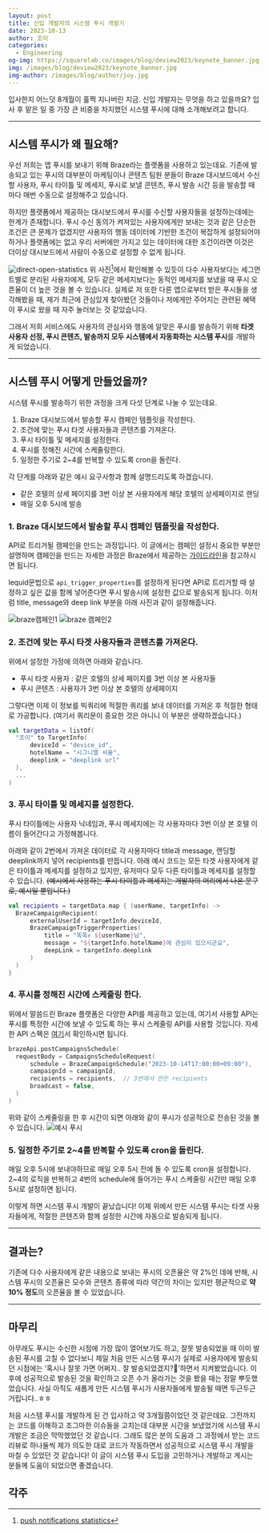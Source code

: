 ```yaml
---
layout: post
title: 신입 개발자의 시스템 푸시 개발기
date: 2023-10-13
author: 조이
categories:
  - Engineering
og-img: https://squarelab.co/images/blog/deview2023/keynote_banner.jpg
img: /images/blog/deview2023/keynote_banner.jpg
img-author: /images/blog/author/joy.jpg
---
```


입사한지 어느덧 8개월이 훌쩍 지나버린 지금. 신입 개발자는 무엇을 하고 있을까요?
입사 후 맡은 일 중 가장 큰 비중을 차지했던 시스템 푸시에 대해 소개해보려고 합니다.

---

## 시스템 푸시가 왜 필요해?

우선 저희는 앱 푸시를 보내기 위해 Braze라는 플랫폼을 사용하고 있는데요. 기존에 발송되고 있는 푸시의 대부분이 마케팅이나 콘텐츠 팀원 분들이 Braze 대시보드에서 수신할 사용자, 푸시 타이틀 및 메세지, 푸시로 보낼 콘텐츠, 푸시 발송 시간 등을 발송할 때마다 매번 수동으로 설정해주고 있습니다.

하지만 플랫폼에서 제공하는 대시보드에서 푸시를 수신할 사용자들을 설정하는데에는 한계가 존재합니다. 푸시 수신 동의가 켜져있는 사용자에게만 보내는 것과 같은 단순한 조건은 큰 문제가 없겠지만 사용자의 행동 데이터에 기반한 조건이 복잡하게 설정되어야 하거나 플랫폼에는 없고 우리 서버에만 가지고 있는 데이터에 대한 조건이라면 이것은 더이상 대시보드에서 사람이 수동으로 설정할 수 없게 됩니다.

![direct-open-statistics](/images/blog/system-push/direct-open-statistics.png)
위 사진[^1]에서 확인해볼 수 있듯이 다수 사용자보다는 세그먼트별로 분리된 사용자에게, 모두 같은 메세지보다는 동적인 메세지를 보냈을 때 푸시 오픈율이 더 높은 것을 볼 수 있습니다. 실제로 저 또한 다른 앱으로부터 받은 푸시들을 생각해봤을 때, 제가 최근에 관심있게 찾아봤던 것들이나 저에게만 주어지는 관련된 혜택이 푸시로 왔을 때 자주 눌러보는 것 같았습니다.

그래서 저희 서비스에도 사용자의 관심사와 행동에 알맞은 푸시를 발송하기 위해 **타겟 사용자 선정, 푸시 콘텐츠, 발송까지 모두 시스템에서 자동화하는 시스템 푸시**를 개발하게 되었습니다.

---

## 시스템 푸시 어떻게 만들었을까?

시스템 푸시를 발송하기 위한 과정을 크게 다섯 단계로 나눌 수 있는데요.

1. Braze 대시보드에서 발송할 푸시 캠페인 템플릿을 작성한다.
2. 조건에 맞는 푸시 타겟 사용자들과 콘텐츠를 가져온다.
3. 푸시 타이틀 및 메세지를 설정한다.
4. 푸시를 정해진 시간에 스케줄링한다.
5. 일정한 주기로 2~4를 반복할 수 있도록 cron을 돌린다.

각 단계를 아래와 같은 예시 요구사항과 함께 설명드리도록 하겠습니다.
* 같은 호텔의 상세 페이지를 3번 이상 본 사용자에게 해당 호텔의 상세페이지로 랜딩
* 매일 오후 5시에 발송

### 1. Braze 대시보드에서 발송할 푸시 캠페인 템플릿을 작성한다.
API로 트리거될 캠페인을 만드는 과정입니다. 이 글에서는 캠페인 설정시 중요한 부분만 설명하며 캠페인을 만드는 자세한 과정은 Braze에서 제공하는 [가이드라인](https://www.braze.com/docs/user_guide/engagement_tools/campaigns)을 참고하시면 됩니다.

lequid문법으로 `api_trigger_properties`를 설정하게 된다면 API로 트리거할 때 설정하고 싶은 값을 함께 넣어준다면 푸시 발송시에 설정한 값으로 발송되게 됩니다. 이처럼 title, message와 deep link 부분을 아래 사진과 같이 설정해줍니다.
<div class="column-box">
    <img class="column-image" src="/images/blog/system-push/braze-01.png" alt="braze캠페인1">
    <img class="column-image border" src="/images/blog/system-push/braze-02.png" alt="braze 캠페인2">
</div>

### 2. 조건에 맞는 푸시 타겟 사용자들과 콘텐츠를 가져온다.
위에서 설정한 가정에 의하면 아래와 같습니다.

- 푸시 타겟 사용자 : 같은 호텔의 상세 페이지를 3번 이상 본 사용자들
- 푸시 콘텐츠 : 사용자가 3번 이상 본 호텔의 상세페이지

그렇다면 이제 이 정보를 빅쿼리에 적절한 쿼리를 보내 데이터를 가져온 후 적절한 형태로 가공합니다. (여기서 쿼리문이 중요한 것은 아니니 이 부분은 생략하겠습니다.)

```kotlin
val targetData = listOf(
  "조이" to TargetInfo(
      deviceId = "device_id",
      hotelName = "시그니엘 서울",
      deeplink = "deeplink url"
  ),
  ...
)
```

### 3. 푸시 타이틀 및 메세지를 설정한다.

푸시 타이틀에는 사용자 닉네임과, 푸시 메세지에는 각 사용자마다 3번 이상 본 호텔 이름이 들어간다고 가정해봅니다.

아래와 같이 2번에서 가져온 데이터로 각 사용자마다 title과 message, 랜딩할 deeplink까지 넣어 recipients를 만듭니다.
아래 예시 코드는 모든 타겟 사용자에게 같은 타이틀과 메세지를 설정하고 있지만, 유저마다 모두 다른 타이틀과 메세지를 설정할 수 있습니다.
~~(예시에서 사용하는 푸시 타이틀과 메세지는 개발자의 머리에서 나온 문구로, 예시일 뿐입니다.)~~
```kotlin
val recipients = targetData.map { (userName, targetInfo) ->
  BrazeCampaignRecipient(
      externalUserId = targetInfo.deviceId,
      BrazeCampaignTriggerProperties(
          title = "똑똑✊ ${userName}님",
          message = "${targetInfo.hotelName}에 관심이 있으시군요",
          deepLink = targetInfo.deeplink
      )
  )
}
```

### 4. 푸시를 정해진 시간에 스케줄링 한다.

위에서 말씀드린 Braze 플랫폼은 다양한 API를 제공하고 있는데, 여기서 사용할 API는 푸시를 특정한 시간에 보낼 수 있도록 하는 푸시 스케줄링 API를 사용할 것입니다. 자세한 API 스펙은 [여기](https://www.braze.com/docs/api/endpoints/messaging/schedule_messages/post_schedule_triggered_campaigns/)서 확인하시면 됩니다.

```kotlin
brazeApi.postCampaignsSchedule(
  requestBody = CampaignsScheduleRequest(
      schedule = BrazeCampaignSchedule("2023-10-14T17:00:00+09:00"),
      campaignId = campaignId,
      recipients = recipients,  // 3번에서 만든 recipients
      broadcast = false,
  )
)
```
위와 같이 스케줄링을 한 후 시간이 되면 아래와 같이 푸시가 성공적으로 전송된 것을 볼 수 있습니다.
![예시 푸시](/images/blog/system-push/example-push.jpeg)

### 5. 일정한 주기로 2~4를 반복할 수 있도록 cron을 돌린다.
매일 오후 5시에 보내야하므로 매일 오후 5시 전에 돌 수 있도록 cron을 설정합니다.
2~4의 로직을 반복하고 4번의 schedule에 들어가는 푸시 스케줄링 시간만 매일 오후 5시로 설정하면 됩니다.

이렇게 하면 시스템 푸시 개발이 끝났습니다! 이제 위에서 만든 시스템 푸시는 타겟 사용자들에게, 적절한 콘텐츠와 함께 설정한 시간에 자동으로 발송되게 됩니다.

---

## 결과는?
기존에 다수 사용자에게 같은 내용으로 보내는 푸시의 오픈율은 약 2%인 데에 반해, 시스템 푸시의 오픈율은 모수와 콘텐츠 종류에 따라 약간의 차이는 있지만 평균적으로 **약 10% 정도**의 오픈율을 볼 수 있었습니다.

---

## 마무리
아무래도 푸시는 수신한 시점에 가장 많이 열어보기도 하고, 잘못 발송되었을 때 이미 발송된 푸시를 고칠 수 없다보니 제일 처음 만든 시스템 푸시가 실제로 사용자에게 발송되던 시점에는 ‘혹시나 잘못 가면 어쩌지.. 잘 발송되었겠지?🫣’하면서 지켜봤었습니다. 이후에 성공적으로 발송된 것을 확인하고 오픈 수가 올라가는 것을 봤을 때는 정말 뿌듯했었습니다. 사실 아직도 새롭게 만든 시스템 푸시가 사용자들에게 발송될 때면 두근두근거립니다..ㅎㅎ

처음 시스템 푸시를 개발하게 된 건 입사하고 약 3개월쯤이었던 것 같은데요. 그전까지는 코드를 이해하고 조그마한 이슈들을 고치는데 대부분 시간을 보냈었기에 시스템 푸시 개발은 조금은 막막했었던 것 같습니다. 그래도 많은 분의 도움과 그 과정에서 받는 코드 리뷰로 하나둘씩 제가 의도한 대로 코드가 작동하면서 성공적으로 시스템 푸시 개발을 마칠 수 있었던 것 같습니다! 이 글이 시스템 푸시 도입을 고민하거나 개발하고 계시는 분들께 도움이 되었으면 좋겠습니다.


## 각주
[^1]: [push notifications statistics](https://www.businessofapps.com/marketplace/push-notifications/research/push-notifications-statistics/)